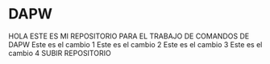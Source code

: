# DAPW
HOLA ESTE ES MI REPOSITORIO PARA EL TRABAJO DE COMANDOS DE DAPW
Este es el cambio 1
Este es el cambio 2
Este es el cambio 3
Este es el cambio 4
SUBIR REPOSITORIO